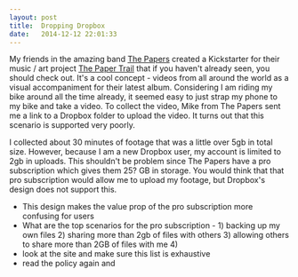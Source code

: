 ```yaml
---
layout: post
title:  Dropping Dropbox
date:   2014-12-12 22:01:33
---
```


My friends in the amazing band [The Papers](http://thepapersmusic.com) created a Kickstarter for their music / art project [The Paper Trail](https://www.kickstarter.com/projects/1791710722/the-paper-trail-0) that if you haven't already seen, you should check out. It's a cool concept - videos from all around the world as a visual accompaniment for their latest album. Considering I am riding my bike around all the time already, it seemed easy to just strap my phone to my bike and take a video.  To collect the video, Mike from The Papers sent me a link to a Dropbox folder to upload the video. It turns out that this scenario is supported very poorly.

I collected about 30 minutes of footage that was a little over 5gb in total size. However, because I am a new Dropbox user, my account is limited to 2gb in uploads.  This shouldn't be problem since The Papers have a pro subscription which gives them 25? GB in storage. You would think that that pro subscription would allow me to upload my footage, but Dropbox's design does not support this.

* This design makes the value prop of the pro subscription more confusing for users
* What are the top scenarios for the pro subscription - 1) backing up my own files 2) sharing more than 2gb of files with others 3)  allowing others to share more than 2GB of files with me 4)
* look at the site and make sure this list is exhaustive
* read the policy again and 
